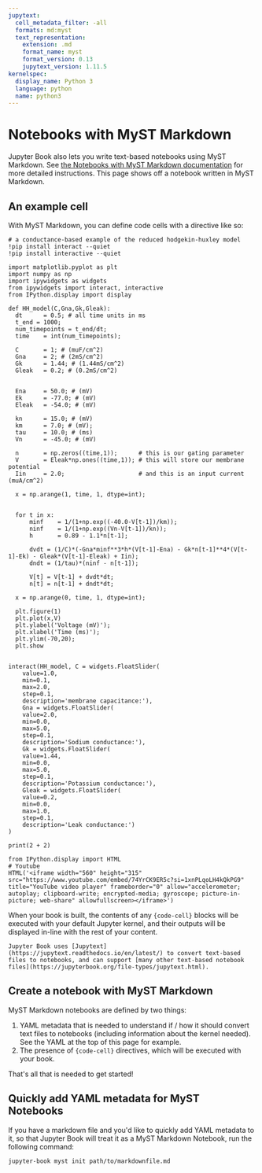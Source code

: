 ```yaml
---
jupytext:
  cell_metadata_filter: -all
  formats: md:myst
  text_representation:
    extension: .md
    format_name: myst
    format_version: 0.13
    jupytext_version: 1.11.5
kernelspec:
  display_name: Python 3
  language: python
  name: python3
---
```


# Notebooks with MyST Markdown

Jupyter Book also lets you write text-based notebooks using MyST Markdown.
See [the Notebooks with MyST Markdown documentation](https://jupyterbook.org/file-types/myst-notebooks.html) for more detailed instructions.
This page shows off a notebook written in MyST Markdown.

## An example cell

With MyST Markdown, you can define code cells with a directive like so:

```{code-cell}
# a conductance-based example of the reduced hodgekin-huxley model
!pip install interact --quiet
!pip install interactive --quiet

import matplotlib.pyplot as plt
import numpy as np
import ipywidgets as widgets
from ipywidgets import interact, interactive
from IPython.display import display

def HH_model(C,Gna,Gk,Gleak):
  dt      = 0.5; # all time units in ms
  t_end = 1000;
  num_timepoints = t_end/dt;
  time    = int(num_timepoints);

  C       = 1; # (muF/cm^2)
  Gna     = 2; # (2mS/cm^2) 
  Gk      = 1.44; # (1.44mS/cm^2)
  Gleak   = 0.2; # (0.2mS/cm^2)


  Ena     = 50.0; # (mV)
  Ek      = -77.0; # (mV)
  Eleak   = -54.0; # (mV)

  kn      = 15.0; # (mV)
  km      = 7.0; # (mV);
  tau     = 10.0; # (ms)
  Vn      = -45.0; # (mV)

  n       = np.zeros((time,1));      # this is our gating parameter
  V       = Eleak*np.ones((time,1)); # this will store our membrane potential
  Iin     = 2.0;                     # and this is an input current (muA/cm^2)

  x = np.arange(1, time, 1, dtype=int);


  for t in x:
      minf    = 1/(1+np.exp((-40.0-V[t-1])/km));
      ninf    = 1/(1+np.exp((Vn-V[t-1])/kn));
      h       = 0.89 - 1.1*n[t-1];
      
      dvdt = (1/C)*(-Gna*minf**3*h*(V[t-1]-Ena) - Gk*n[t-1]**4*(V[t-1]-Ek) - Gleak*(V[t-1]-Eleak) + Iin);
      dndt = (1/tau)*(ninf - n[t-1]);
      
      V[t] = V[t-1] + dvdt*dt;
      n[t] = n[t-1] + dndt*dt;
  
  x = np.arange(0, time, 1, dtype=int);

  plt.figure(1)
  plt.plot(x,V)
  plt.ylabel('Voltage (mV)');
  plt.xlabel('Time (ms)');
  plt.ylim(-70,20);
  plt.show
              

interact(HH_model, C = widgets.FloatSlider(
    value=1.0,
    min=0.1,
    max=2.0,
    step=0.1,
    description='membrane capacitance:'),
    Gna = widgets.FloatSlider(
    value=2.0,
    min=0.0,
    max=5.0,
    step=0.1,
    description='Sodium conductance:'),
    Gk = widgets.FloatSlider(
    value=1.44,
    min=0.0,
    max=5.0,
    step=0.1,
    description='Potassium conductance:'),
    Gleak = widgets.FloatSlider(
    value=0.2,
    min=0.0,
    max=1.0,
    step=0.1,
    description='Leak conductance:')  
)
```

```{code-cell}
print(2 + 2)
```
```{code-cell}
from IPython.display import HTML
# Youtube
HTML('<iframe width="560" height="315" src="https://www.youtube.com/embed/74YrCK9ER5c?si=1xnPLqoLH4kQkPG9" title="YouTube video player" frameborder="0" allow="accelerometer; autoplay; clipboard-write; encrypted-media; gyroscope; picture-in-picture; web-share" allowfullscreen></iframe>')
```

When your book is built, the contents of any `{code-cell}` blocks will be
executed with your default Jupyter kernel, and their outputs will be displayed
in-line with the rest of your content.

```{seealso}
Jupyter Book uses [Jupytext](https://jupytext.readthedocs.io/en/latest/) to convert text-based files to notebooks, and can support [many other text-based notebook files](https://jupyterbook.org/file-types/jupytext.html).
```

## Create a notebook with MyST Markdown

MyST Markdown notebooks are defined by two things:

1. YAML metadata that is needed to understand if / how it should convert text files to notebooks (including information about the kernel needed).
   See the YAML at the top of this page for example.
2. The presence of `{code-cell}` directives, which will be executed with your book.

That's all that is needed to get started!

## Quickly add YAML metadata for MyST Notebooks

If you have a markdown file and you'd like to quickly add YAML metadata to it, so that Jupyter Book will treat it as a MyST Markdown Notebook, run the following command:

```
jupyter-book myst init path/to/markdownfile.md
```
